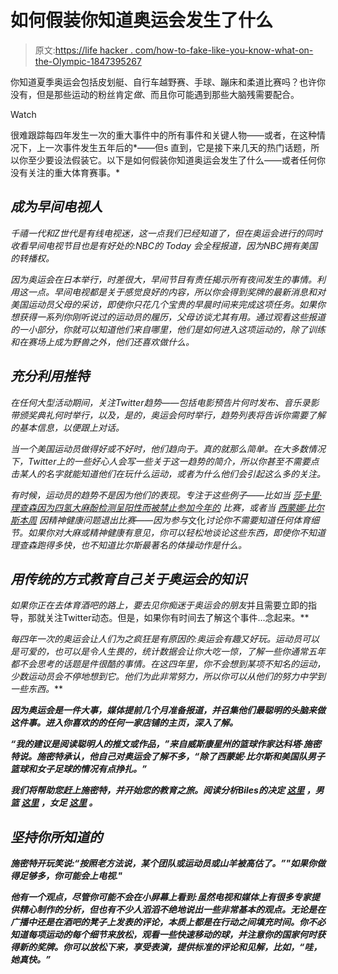 # 如何假装你知道奥运会发生了什么

> 原文:[https://life hacker . com/how-to-fake-like-you-know-what-on-the-Olympic-1847395267](https://lifehacker.com/how-to-fake-like-you-know-whats-going-on-in-the-olympic-1847395267)

你知道夏季奥运会包括皮划艇、自行车越野赛、手球、蹦床和柔道比赛吗？也许你没有，但是那些运动的粉丝肯定*做*、而且你可能遇到那些大脑残需要配合。

Watch

很难跟踪每四年发生一次的重大事件中的所有事件和关键人物——或者，在这种情况下，上一次事件发生五年后的*——但s 直到，它是接下来几天的热门话题，所以你至少要设法假装它。以下是如何假装你知道奥运会发生了什么——或者任何你没有关注的重大体育赛事。*

## ***成为早间电视人***

*千禧一代和Z世代是有线电视迷，这一点我们已经知道了，但在奥运会进行的同时收看早间电视节目也是有好处的:NBC的 *Today* 会全程报道，因为NBC拥有美国的转播权。*

*因为奥运会在日本举行，时差很大，早间节目有责任揭示所有夜间发生的事情。利用这一点。早间电视都是关于感觉良好的内容，所以你会得到奖牌的最新消息和对美国运动员父母的采访，即使你只花几个宝贵的早晨时间来完成这项任务。如果你想获得一系列你刚听说过的运动员的履历，父母访谈尤其有用。通过观看这些报道的一小部分，你就可以知道他们来自哪里，他们是如何进入这项运动的，除了训练和在赛场上成为野兽之外，他们还喜欢做什么。*

## ***充分利用推特***

*在任何大型活动期间，关注Twitter趋势——包括电影预告片何时发布、音乐录影带颁奖典礼何时举行，以及，是的，奥运会何时举行，趋势列表将告诉你需要了解的基本信息，以便跟上对话。*

*当一个美国运动员做得好或不好时，他们趋向于。真的就那么简单。在大多数情况下，Twitter上的一些好心人会写一些关于这一趋势的简介，所以你甚至不需要点击某人的名字就能知道他们在玩什么运动，或者为什么他们会引起这么多的关注。*

*有时候，运动员的趋势不是因为他们的表现。专注于这些例子——比如当 [莎卡里·理查森因为四氢大麻酚检测呈阳性而被禁止参加今年的](https://www.theonion.com/dream-crushed-over-trivial-bullshit-represents-nation-b-1847220107) 比赛，或者当 [西蒙娜·比尔斯本周](https://lifehacker.com/what-simone-biles-can-teach-our-children-about-mental-h-1847384249) 因精神健康问题退出比赛——因为参与*文化*讨论你不需要知道任何体育细节。如果你对大麻或精神健康有意见，你可以轻松地谈论这些东西，即使你不知道理查森跑得多快，也不知道比尔斯最著名的体操动作是什么。*

## ***用传统的方式教育自己关于奥运会的知识***

*如果你正在去体育酒吧的路上，要去见你痴迷于奥运会的朋友*并且需要立即的指导，那就关注Twitter动态。但是，如果你有时间去了解这个事件...念起来。**

**每四年一次的奥运会让人们为之疯狂是有原因的:奥运会有趣又好玩。运动员可以是可爱的，也可以是令人生畏的，统计数据会让你大吃一惊，了解一些你通常五年都不会思考的话题是件很酷的事情。在这四年里，你不会想到某项不知名的运动，少数运动员会不停地想到它*。他们为此非常努力，所以你可以从他们的努力中学到一些东西。***

***因为奥运会是一件大事，媒体提前几个月准备报道，并召集他们最聪明的头脑来做这件事。进入你喜欢的的任何一家店铺的主页，深入了解。***

***“我的建议是阅读聪明人的推文或作品，”来自威斯康星州的篮球作家达科塔·施密特说。施密特承认，他自己对奥运会了解不多，“除了西蒙妮·比尔斯和美国队男子篮球和女子足球的情况有点挣扎。”***

***我们将帮助您赶上施密特，并开始您的教育之旅。阅读分析Biles的决定 [这里](https://www.nbcnews.com/think/opinion/simone-biles-bows-out-olympics-all-around-final-don-t-ncna1275332) ，男篮 [这里](https://www.espn.com/olympics/story/_/id/31902328/us-men-basketball-team-bounces-back-loss-defeats-iran-120-66) ，女足 [这里](https://time.com/6084902/uswnt-soccer-quarterfinals-netherlands-olympics/) 。***

## *****坚持你所知道的*****

***施密特开玩笑说:“按照老方法说，某个团队或运动员或山羊被高估了。”"如果你做得足够多，你可能会上电视."***

***他有一个观点，尽管你可能不会在小屏幕上看到:虽然电视和媒体上有很多专家提供精心制作的分析，但也有不少人滔滔不绝地说出一些非常基本的观点。无论是在广播中还是在酒吧的凳子上发表的评论，本质上都是在行动之间填充时间。你不必知道每项运动的每个细节来放松，观看一些快速移动的球，并注意你的国家何时获得新的奖牌。你可以放松下来，享受表演，提供标准的评论和见解，比如，“哇，她真快。”***